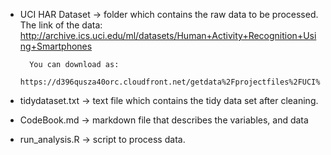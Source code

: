 - UCI HAR Dataset -> 		folder which contains the raw data to be processed.
					The link of the data:
					http://archive.ics.uci.edu/ml/datasets/Human+Activity+Recognition+Using+Smartphones
        
        You can download as:
        https://d396qusza40orc.cloudfront.net/getdata%2Fprojectfiles%2FUCI%20HAR%20Dataset.zip 
        
- tidydataset.txt ->	text file which contains the tidy data set after cleaning.
- CodeBook.md ->	markdown	file that describes the variables, and data
- run_analysis.R ->	script to process data.